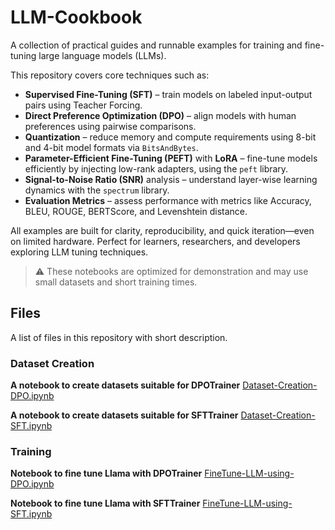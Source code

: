 # LLM-Cookbook

A collection of practical guides and runnable examples for training and fine-tuning large language models (LLMs).

This repository covers core techniques such as:

- **Supervised Fine-Tuning (SFT)** – train models on labeled input-output pairs using Teacher Forcing.
- **Direct Preference Optimization (DPO)** – align models with human preferences using pairwise comparisons.
- **Quantization** – reduce memory and compute requirements using 8-bit and 4-bit model formats via `BitsAndBytes`.
- **Parameter-Efficient Fine-Tuning (PEFT)** with **LoRA** – fine-tune models efficiently by injecting low-rank adapters, using the `peft` library.
- **Signal-to-Noise Ratio (SNR)** analysis – understand layer-wise learning dynamics with the `spectrum` library.
- **Evaluation Metrics** – assess performance with metrics like Accuracy, BLEU, ROUGE, BERTScore, and Levenshtein distance.

All examples are built for clarity, reproducibility, and quick iteration—even on limited hardware. Perfect for learners, researchers, and developers exploring LLM tuning techniques.

> ⚠️ These notebooks are optimized for demonstration and may use small datasets and short training times.

## Files
A list of files in this repository with short description.

### Dataset Creation

**A notebook to create datasets suitable for DPOTrainer**
[Dataset-Creation-DPO.ipynb](https://github.com/szamani20/LLM-Cookbook/blob/main/Dataset-Creation-DPO.ipynb)

**A notebook to create datasets suitable for SFTTrainer**
[Dataset-Creation-SFT.ipynb](https://github.com/szamani20/LLM-Cookbook/blob/main/Dataset-Creation-SFT.ipynb)

### Training

**Notebook to fine tune Llama with DPOTrainer**
[FineTune-LLM-using-DPO.ipynb](https://github.com/szamani20/LLM-Cookbook/blob/main/FineTune-LLM-using-DPO.ipynb)

**Notebook to fine tune Llama with SFTTrainer**
[FineTune-LLM-using-SFT.ipynb](https://github.com/szamani20/LLM-Cookbook/blob/main/FineTune-LLM-using-SFT.ipynb)
